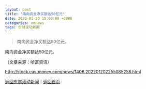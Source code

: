 ```yaml
---
layout: post
title: "南向资金净买额达50亿元"
date: 2022-01-20 15:00:09 +0800
categories: emnews
tags: 东财滚动新闻
---
```

> 南向资金净买额达50亿元。

<p>南向资金净买额达50亿元。 </p><p class="em_media">（文章来源：哈富资讯）</p>

<http://stock.eastmoney.com/news/1406,202201202255085258.html>

[返回东财滚动新闻](//finews.withounder.com/emnews/)｜[返回首页](//finews.withounder.com/)